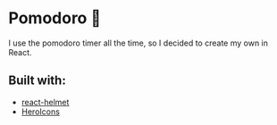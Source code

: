 # Pomodoro 🍅

I use the pomodoro timer all the time, so I decided to create my own in React.

## Built with:

- [react-helmet](https://www.npmjs.com/package/react-helmet)
- [HeroIcons](https://heroicons.com/)
